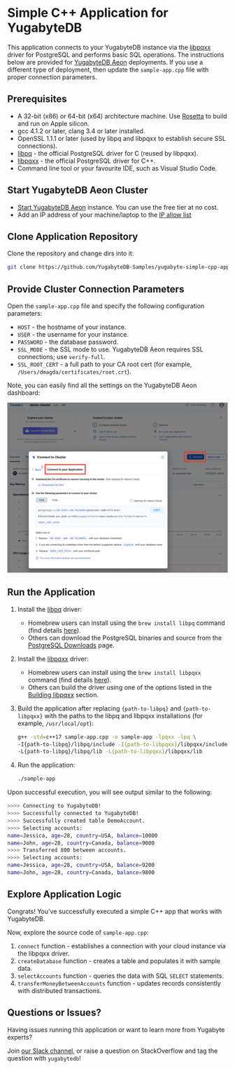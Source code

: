 # Simple C++ Application for YugabyteDB

This application connects to your YugabyteDB instance via the 
[libpqxx](http://pqxx.org/development/libpqxx/) driver for PostgreSQL and performs basic SQL 
operations. The instructions below are provided for [YugabyteDB Aeon](https://cloud.yugabyte.com/) deployments. 
If you use a different type of deployment, then update the `sample-app.cpp` file with proper connection parameters.

## Prerequisites

* A 32-bit (x86) or 64-bit (x64) architecture machine. Use [Rosetta](https://support.apple.com/en-us/HT211861) to build and run on Apple silicon.
* gcc 4.1.2 or later, clang 3.4 or later installed.
* OpenSSL 1.1.1 or later (used by libpq and libpqxx to establish secure SSL connections).
* [libpq](https://docs.yugabyte.com/latest/reference/drivers/ysql-client-drivers/#libpq) - the official PostgreSQL driver for C (reused by libpqxx).
* [libpqxx](https://docs.yugabyte.com/latest/reference/drivers/ysql-client-drivers/#libpqxx) - the official PostgreSQL driver for C++.
* Command line tool or your favourite IDE, such as Visual Studio Code.

## Start YugabyteDB Aeon Cluster

* [Start YugabyteDB Aeon](https://docs.yugabyte.com/latest/yugabyte-cloud/cloud-quickstart/qs-add/) instance. You can use
the free tier at no cost.
* Add an IP address of your machine/laptop to the [IP allow list](https://docs.yugabyte.com/latest/yugabyte-cloud/cloud-secure-clusters/add-connections/#manage-ip-allow-lists)

## Clone Application Repository

Clone the repository and change dirs into it:

```bash
git clone https://github.com/YugabyteDB-Samples/yugabyte-simple-cpp-app.git && cd yugabyte-simple-cpp-app
```

## Provide Cluster Connection Parameters

Open the `sample-app.cpp` file and specify the following configuration parameters:
* `HOST` - the hostname of your instance.
* `USER` - the username for your instance.
* `PASSWORD` - the database password.
* `SSL_MODE` - the SSL mode to use. YugabyteDB Aeon requires SSL connections; use `verify-full`.
* `SSL_ROOT_CERT` - a full path to your CA root cert (for example, `/Users/dmagda/certificates/root.crt`). 

Note, you can easily find all the settings on the YugabyteDB Aeon dashboard:

![image](resources/cloud_app_settings.png)

## Run the Application

1. Install the [libpq](https://docs.yugabyte.com/latest/reference/drivers/ysql-client-drivers/#libpq) driver:
    * Homebrew users can install using the `brew install libpq` command (find details [here](https://formulae.brew.sh/formula/libpq)).
    * Others can download the PostgreSQL binaries and source from the [PostgreSQL Downloads](https://www.postgresql.org/download/) page.
2. Install the [libpqxx](https://docs.yugabyte.com/latest/reference/drivers/ysql-client-drivers/#libpqxx) driver:
    * Homebrew users can install using the `brew install libpqxx` command (find details [here](https://formulae.brew.sh/formula/libpqxx)).
    * Others can build the driver using one of the options listed in the [Building libpqxx](https://github.com/jtv/libpqxx#building-libpqxx) section.
    
3. Build the application after replacing `{path-to-libpq}` and `{path-to-libpqxx}` with the paths to the libpq and libpqxx installations (for example, `/usr/local/opt`):
    ```bash
    g++ -std=c++17 sample-app.cpp -o sample-app -lpqxx -lpq \
    -I{path-to-libpq}/libpq/include -I{path-to-libpqxx}/libpqxx/include \
    -L{path-to-libpq}/libpq/lib -L{path-to-libpqxx}/libpqxx/lib 
    ```
4. Run the application:
    ```bash
    ./sample-app
    ```

Upon successful execution, you will see output similar to the following:

```bash
>>>> Connecting to YugabyteDB!
>>>> Successfully connected to YugabyteDB!
>>>> Successfully created table DemoAccount.
>>>> Selecting accounts:
name=Jessica, age=28, country=USA, balance=10000
name=John, age=28, country=Canada, balance=9000
>>>> Transferred 800 between accounts.
>>>> Selecting accounts:
name=Jessica, age=28, country=USA, balance=9200
name=John, age=28, country=Canada, balance=9800
```

## Explore Application Logic

Congrats! You've successfully executed a simple C++ app that works with YugabyteDB.

Now, explore the source code of `sample-app.cpp`:
1. `connect` function - establishes a connection with your cloud instance via the libpqxx driver.
2. `createDatabase` function - creates a table and populates it with sample data.
3. `selectAccounts` function - queries the data with SQL `SELECT` statements.
4. `transferMoneyBetweenAccounts` function - updates records consistently with distributed transactions.

## Questions or Issues?

Having issues running this application or want to learn more from Yugabyte experts?

Join [our Slack channel](https://communityinviter.com/apps/yugabyte-db/register),
or raise a question on StackOverflow and tag the question with `yugabytedb`!
